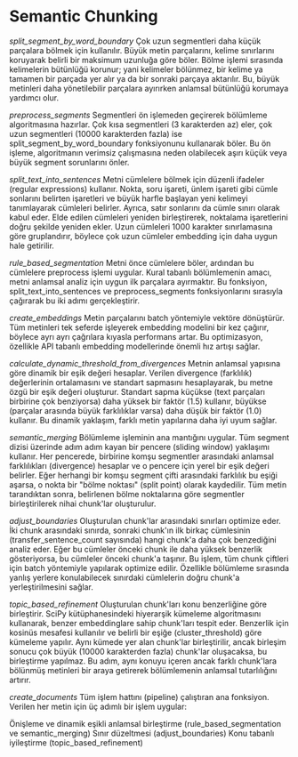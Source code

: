# Semantic Chunking
 
*split_segment_by_word_boundary*
Çok uzun segmentleri daha küçük parçalara bölmek için kullanılır. Büyük metin parçalarını, kelime sınırlarını koruyarak belirli bir maksimum uzunluğa göre böler. Bölme işlemi sırasında kelimelerin bütünlüğü korunur; yani kelimeler bölünmez, bir kelime ya tamamen bir parçada yer alır ya da bir sonraki parçaya aktarılır. Bu, büyük metinleri daha yönetilebilir parçalara ayırırken anlamsal bütünlüğü korumaya yardımcı olur.

*preprocess_segments*
Segmentleri ön işlemeden geçirerek bölümleme algoritmasına hazırlar. Çok kısa segmentleri (3 karakterden az) eler, çok uzun segmentleri (10000 karakterden fazla) ise split_segment_by_word_boundary fonksiyonunu kullanarak böler. Bu ön işleme, algoritmanın verimsiz çalışmasına neden olabilecek aşırı küçük veya büyük segment sorunlarını önler.

*split_text_into_sentences*
Metni cümlelere bölmek için düzenli ifadeler (regular expressions) kullanır. Nokta, soru işareti, ünlem işareti gibi cümle sonlarını belirten işaretleri ve büyük harfle başlayan yeni kelimeyi tanımlayarak cümleleri belirler. Ayrıca, satır sonlarını da cümle sınırı olarak kabul eder. Elde edilen cümleleri yeniden birleştirerek, noktalama işaretlerini doğru şekilde yeniden ekler. Uzun cümleleri 1000 karakter sınırlamasına göre gruplandırır, böylece çok uzun cümleler embedding için daha uygun hale getirilir.

*rule_based_segmentation*
Metni önce cümlelere böler, ardından bu cümlelere preprocess işlemi uygular. Kural tabanlı bölümlemenin amacı, metni anlamsal analiz için uygun ilk parçalara ayırmaktır. Bu fonksiyon, split_text_into_sentences ve preprocess_segments fonksiyonlarını sırasıyla çağırarak bu iki adımı gerçekleştirir.

*create_embeddings*
Metin parçalarını batch yöntemiyle vektöre dönüştürür. Tüm metinleri tek seferde işleyerek embedding modelini bir kez çağırır, böylece ayrı ayrı çağrılara kıyasla performans artar. Bu optimizasyon, özellikle API tabanlı embedding modellerinde önemli hız artışı sağlar.

*calculate_dynamic_threshold_from_divergences*
Metnin anlamsal yapısına göre dinamik bir eşik değeri hesaplar. Verilen divergence (farklılık) değerlerinin ortalamasını ve standart sapmasını hesaplayarak, bu metne özgü bir eşik değeri oluşturur. Standart sapma küçükse (text parçaları birbirine çok benziyorsa) daha yüksek bir faktör (1.5) kullanır, büyükse (parçalar arasında büyük farklılıklar varsa) daha düşük bir faktör (1.0) kullanır. Bu dinamik yaklaşım, farklı metin yapılarına daha iyi uyum sağlar.

*semantic_merging*
Bölümleme işleminin ana mantığını uygular. Tüm segment dizisi üzerinde adım adım kayan bir pencere (sliding window) yaklaşımı kullanır. Her pencerede, birbirine komşu segmentler arasındaki anlamsal farklılıkları (divergence) hesaplar ve o pencere için yerel bir eşik değeri belirler. Eğer herhangi bir komşu segment çifti arasındaki farklılık bu eşiği aşarsa, o nokta bir "bölme noktası" (split point) olarak kaydedilir. Tüm metin tarandıktan sonra, belirlenen bölme noktalarına göre segmentler birleştirilerek nihai chunk'lar oluşturulur.

*adjust_boundaries*
Oluşturulan chunk'lar arasındaki sınırları optimize eder. İki chunk arasındaki sınırda, sonraki chunk'ın ilk birkaç cümlesinin (transfer_sentence_count sayısında) hangi chunk'a daha çok benzediğini analiz eder. Eğer bu cümleler önceki chunk ile daha yüksek benzerlik gösteriyorsa, bu cümleler önceki chunk'a taşınır. Bu işlem, tüm chunk çiftleri için batch yöntemiyle yapılarak optimize edilir. Özellikle bölümleme sırasında yanlış yerlere konulabilecek sınırdaki cümlelerin doğru chunk'a yerleştirilmesini sağlar.

*topic_based_refinement*
Oluşturulan chunk'ları konu benzerliğine göre birleştirir. SciPy kütüphanesindeki hiyerarşik kümeleme algoritmasını kullanarak, benzer embeddinglare sahip chunk'ları tespit eder. Benzerlik için kosinüs mesafesi kullanılır ve belirli bir eşiğe (cluster_threshold) göre kümeleme yapılır. Aynı kümede yer alan chunk'lar birleştirilir, ancak birleşim sonucu çok büyük (10000 karakterden fazla) chunk'lar oluşacaksa, bu birleştirme yapılmaz. Bu adım, aynı konuyu içeren ancak farklı chunk'lara bölünmüş metinleri bir araya getirerek bölümlemenin anlamsal tutarlılığını artırır.

*create_documents*
Tüm işlem hattını (pipeline) çalıştıran ana fonksiyon. Verilen her metin için üç adımlı bir işlem uygular:

Önişleme ve dinamik eşikli anlamsal birleştirme (rule_based_segmentation ve semantic_merging)
Sınır düzeltmesi (adjust_boundaries)
Konu tabanlı iyileştirme (topic_based_refinement)
